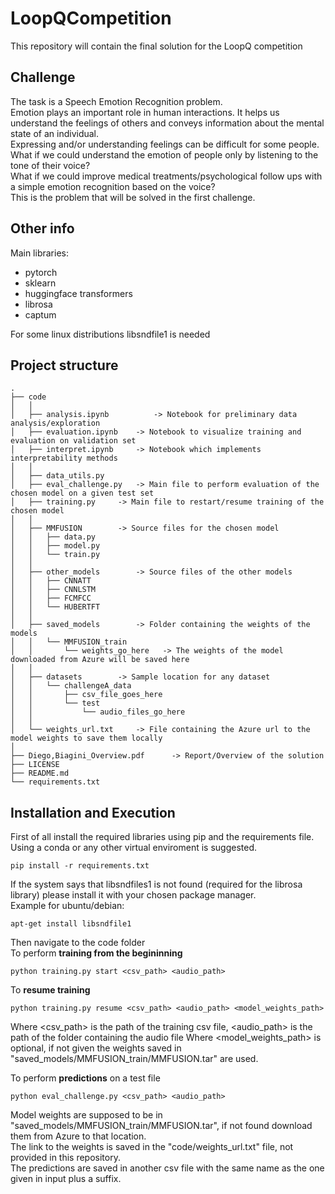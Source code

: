# LoopQCompetition
This repository will contain the final solution for the LoopQ competition  

## Challenge 
The task is a Speech Emotion Recognition problem.  
Emotion plays an important role in human interactions. It helps us understand the feelings of others and conveys information about the mental state of an individual.  
Expressing and/or understanding feelings can be difficult for some people.  
What if we could understand the emotion of people only by listening to the tone of their voice?  
What if we could improve medical treatments/psychological follow ups with a simple emotion recognition based on the voice?  
This is the problem that will be solved in the first challenge.  

## Other info
Main libraries:  
- pytorch
- sklearn
- huggingface transformers
- librosa
- captum  

For some linux distributions libsndfile1 is needed

## Project structure

	.
	├── code
	│   │
	│   ├── analysis.ipynb          -> Notebook for preliminary data analysis/exploration
	│   ├── evaluation.ipynb	-> Notebook to visualize training and evaluation on validation set
	│   ├── interpret.ipynb		-> Notebook which implements interpretability methods
	│   │
	│   ├── data_utils.py
	│   ├── eval_challenge.py	-> Main file to perform evaluation of the chosen model on a given test set
	│   ├── training.py		-> Main file to restart/resume training of the chosen model
	│   │
	│   ├── MMFUSION		-> Source files for the chosen model
	│   │   ├── data.py
	│   │   ├── model.py
	│   │   └── train.py
	│   │
	│   ├── other_models		-> Source files of the other models
	│   │   ├── CNNATT
	│   │   ├── CNNLSTM
	│   │   ├── FCMFCC
	│   │   └── HUBERTFT
	│   │
	│   ├── saved_models		-> Folder containing the weights of the models
	│   │   └── MMFUSION_train
	│   │       └── weights_go_here	  -> The weights of the model downloaded from Azure will be saved here
	│   │
	│   ├── datasets		-> Sample location for any dataset
	│   │   └── challengeA_data
	│   │       ├── csv_file_goes_here
	│   │       └── test
	│   │           └── audio_files_go_here
	│   │
	│   └── weights_url.txt		-> File containing the Azure url to the model weights to save them locally
	│
	├── Diego,Biagini_Overview.pdf 		-> Report/Overview of the solution
	├── LICENSE
	├── README.md
	└── requirements.txt

## Installation and Execution
First of all install the required libraries using pip and the requirements file.  
Using a conda or any other virtual enviroment is suggested.

    pip install -r requirements.txt

If the system says that libsndfiles1 is not found (required for the librosa library) please install it with your chosen package manager.  
Example for ubuntu/debian:
	
	apt-get install libsndfile1

Then navigate to the code folder  
To perform **training from the begininning**

    python training.py start <csv_path> <audio_path>

To **resume training**

    python training.py resume <csv_path> <audio_path> <model_weights_path>

Where <csv_path> is the path of the training csv file, <audio_path> is the path of the folder containing the audio file
Where <model_weights_path> is optional, if not given the weights saved in "saved_models/MMFUSION_train/MMFUSION.tar" are used. 

To perform **predictions** on a test file  

    python eval_challenge.py <csv_path> <audio_path>

Model weights are supposed to be in "saved_models/MMFUSION_train/MMFUSION.tar", if not found download them from Azure to that location.  
The link to the weights is saved in the "code/weights_url.txt" file, not provided in this repository.  
The predictions are saved in another csv file with the same name as the one given in input plus a suffix.
